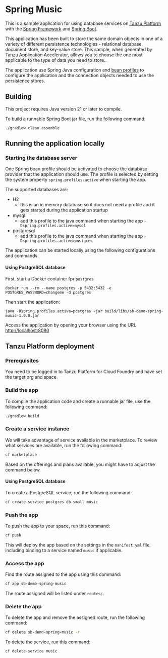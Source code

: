 # Spring Music

This is a sample application for using database services on [Tanzu Platform](https://tanzu.vmware.com/platform) with the [Spring Framework](https://spring.io) and [Spring Boot](https://projects.spring.io/spring-boot/).

This application has been built to store the same domain objects in one of a variety of different persistence technologies - relational database, document store, and key-value store. This sample, when generated by Tanzu Application Accelerator, allows you to choose the one most applicable to the type of data you need to store..

The application use Spring Java configuration and [bean profiles](http://docs.spring.io/spring-boot/docs/current/reference/html/boot-features-profiles.html) to configure the application and the connection objects needed to use the persistence stores.

## Building

This project requires Java version 21 or later to compile.

To build a runnable Spring Boot jar file, run the following command:

```shell
./gradlew clean assemble
```

## Running the application locally

### Starting the database server

One Spring bean profile should be activated to choose the database provider that the application should use.
The profile is selected by setting the system property `spring.profiles.active` when starting the app.

The supported databases are:

- H2
    - this is an in memory database so it does not need a profile and it gets started during the application startup
- mysql
    - add this profile to the java command when starting the app `-Dspring.profiles.active=mysql`
- postgresql
    - add this profile to the java command when starting the app `-Dspring.profiles.active=postgres`

The application can be started locally using the following configurations and commands.

#### Using PostgreSQL database

First, start a Docker container fpr `postgres`

```shell
docker run --rm --name postgres -p 5432:5432 -e POSTGRES_PASSWORD=changeme -d postgres
```

Then start the application:

```shell
java -Dspring.profiles.active=postgres -jar build/libs/sb-demo-spring-music-1.0.0.jar
```

Access the application by opening your browser using the URL [http://localhost:8080](http://localhost:8080)

## Tanzu Platform deployment

### Prerequisites

You need to be logged in to Tanzu Platform for Cloud Foundry and have set the target org and space.

### Build the app

To compile the application code and create a runnable jar file, use the following command:

```sh
./gradlew build
```

### Create a service instance

We will take advantage of service available in the marketplace.
To review what services are available, run the following command:

```sh
cf marketplace
```

Based on the offerings and plans available, you might have to adjust the command below.

#### Using PostgreSQL database

To create a PostgreSQL service, run the following command:

```sh
cf create-service postgres db-small music
```

### Push the app

To push the app to your space, run this command:

```sh
cf push
```

This will deploy the app based on the settings in the `manifest.yml` file, including binding to a service named `music` if applicable.

### Access the app

Find the route assigned to the app using this command:

```sh
cf app sb-demo-spring-music
```

The route assigned will be listed under `routes:`.

### Delete the app

To delete the app and remove the assigned route, run the following command:

```sh
cf delete sb-demo-spring-music -r
```

To delete the service, run this command:

```sh
cf delete-service music
```
